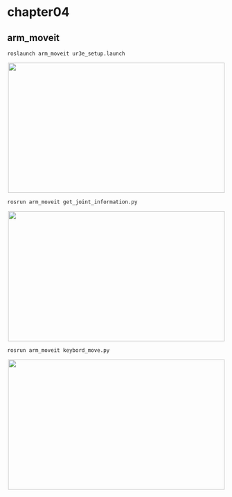 # chapter04
## arm_moveit
```
roslaunch arm_moveit ur3e_setup.launch
```
<div align="center">
<img src="https://github.com/tsuchidashinya/arm_tutorial/tree/main/chapter04/img/image_1.jpg" width="500" height="300">
</div>

```
rosrun arm_moveit get_joint_information.py
```
<div align="center">
<img src="https://github.com/tsuchidashinya/arm_tutorial/tree/main/chapter04/img/image_2.jpg" width="500" height="300">
</div>

```
rosrun arm_moveit keybord_move.py
```
<div align="center">
<img src="https://github.com/tsuchidashinya/arm_tutorial/tree/main/chapter04/img/output.gif" width="500" height="300">
